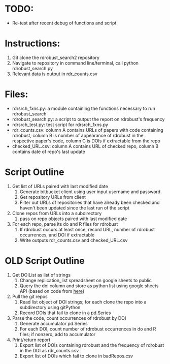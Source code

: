 # TODO:
* Re-test after recent debug of functions and script

# Instructions:

1. Git clone the rdrobust_search2 repository
2. Navigate to repository in command line/terminal, call python rdrobust_search.py
3. Relevant data is output in rdr_counts.csv

# Files:
* rdrsrch_fxns.py: a module containing the functions necessary to run rdrobust_search
* rdrobust_search.py: a script to output the report on rdrobust's frequency
* rdrsrch_test.py: test script for rdrsrch_fxns.py
* rdr_counts.csv: column A contains URLs of papers with code containing rdrobust, column B is number of appearance of rdrobust in the respective paper's code, column C is DOIs if extractable from the repo
* checked_URL.csv: column A contains URL of checked repo, column B contains date of repo's last update

# Script Outline
1. Get list of URLs paired with last modified date
    1. Generate bitbucket client using user input username and password
    2. Get repository URLs from client
    3. Filter out URLs of repositories that have already been checked and haven't been updated since the last run of the script
2. Clone repos from URLs into a subdirectory
    1. pass on repo objects paired with last modified date
3. For each repo, parse its do and R files for rdrobust
    1. If rdrobust occurs at least once, record URL, number of rdrobust occurrences, and DOI if extractable
    2. Write outputs rdr_counts.csv and checked_URL.csv


# OLD Script Outline
1. Get DOIList as list of strings
    1. Change replication_list spreadsheet on google sheets to public
    2. Query the doi column and store as python list using google sheets API (based on code from [here](https://developers.google.com/sheets/api/quickstart/python))
2. Pull the git repos
    1. Read list object of DOI strings; for each clone the repo into a subdirectory using gitPython
    2. Record DOIs that fail to clone in a pd.Series
2. Parse the code, count occurrences of rdrobust by DOI
    1. Generate accumulator pd.Series
    2. For each DOI, count number of rdrobust occurrences in do and R files; if nonzero, add to accumulator
3. Print/return report
    1. Export list of DOIs containing rdrobust and the frequency of rdrobust in the DOI as rdr_counts.csv
    2. Export list of DOIs which fail to clone in badRepos.csv